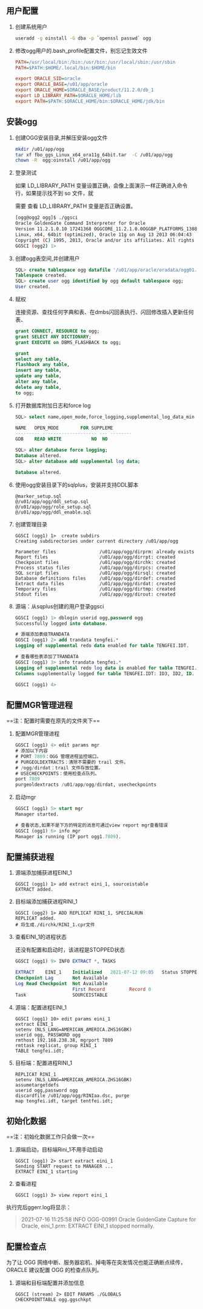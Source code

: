 ## 用户配置
1. 创建系统用户

   ```bash
   useradd -g oinstall -G dba -p `openssl passwd` ogg
   ```

2. 修改ogg用户的.bash_profile配置文件，别忘记生效文件

   ```ini
   PATH=/usr/local/bin:/bin:/usr/bin:/usr/local/sbin:/usr/sbin
   PATH=$PATH:$HOME/.local/bin:$HOME/bin
   
   export ORACLE_SID=oracle
   export ORACLE_BASE=/u01/app/oracle
   export ORACLE_HOME=$ORACLE_BASE/product/11.2.0/db_1
   export LD_LIBRARY_PATH=$ORACLE_HOME/lib
   export PATH=$PATH:$ORACLE_HOME/bin:$ORACLE_HOME/jdk/bin
   ```

## 安装ogg

1. 创建OGG安装目录,并解压安装ogg文件

   ```bash
   mkdir /u01/app/ogg
   tar xf fbo_ggs_Linux_x64_ora11g_64bit.tar  -C /u01/app/ogg
   chown -R  ogg:oinstall /u01/app/ogg
   ```

2. 登录测试

   如果 LD_LIBRARY_PATH 变量设置正确，会像上面演示一样正确进入命令行，如果提示找不到 so 文件，就

   需要 查看 LD_LIBRARY_PATH 变量是否正确设置。

   ```bash
   [ogg@ogg2 ogg]$ ./ggsci 
   Oracle GoldenGate Command Interpreter for Oracle
   Version 11.2.1.0.10 17241368 OGGCORE_11.2.1.0.0OGGBP_PLATFORMS_130813.0048_FBO
   Linux, x64, 64bit (optimized), Oracle 11g on Aug 13 2013 06:04:43
   Copyright (C) 1995, 2013, Oracle and/or its affiliates. All rights reserved.
   GGSCI (ogg2) 1> 
   ```

3. 创建ogg表空间,并创建用户

   ```sql
   SQL> create tablespace ogg datafile '/u01/app/oracle/oradata/ogg01.dbf' size 50M autoextend on;
   Tablespace created.
   SQL> create user ogg identified by ogg default tablespace ogg;
   User created.
   ```

4. 赋权

   连接资源、查找任何字典和表、在dmbs闪回表执行、闪回修改插入更新任何表、

   ```sql
   grant CONNECT, RESOURCE to ogg;
   grant SELECT ANY DICTIONARY;
   grant EXECUTE on DBMS_FLASHBACK to ogg;
   
   grant 
   select any table,
   flashback any table,
   insert any table,
   update any table,
   alter any table,
   delete any table,
   to ogg;
   ```

5. 打开数据库附加日志和force log

   ```sql
   SQL> select name,open_mode,force_logging,supplemental_log_data_min from v$database;
   
   NAME	  OPEN_MODE	       FOR SUPPLEME
   --------- -------------------- --- --------
   GDB	  READ WRITE	       NO  NO
   
   SQL> alter database force logging;
   Database altered.
   SQL> alter database add supplemental log data;
   
   Database altered.
   ```

6. 使用ogg安装目录下的sqlplus，安装并支持DDL脚本

   ```
   @marker_setup.sql
   @/u01/app/ogg/ddl_setup.sql
   @/u01/app/ogg/role_setup.sql
   @/u01/app/ogg/ddl_enable.sql
   ```

7. 创建管理目录

   ```
   GGSCI (ogg1) 1>  create subdirs
   Creating subdirectories under current directory /u01/app/ogg
   
   Parameter files                /u01/app/ogg/dirprm: already exists
   Report files                   /u01/app/ogg/dirrpt: created
   Checkpoint files               /u01/app/ogg/dirchk: created
   Process status files           /u01/app/ogg/dirpcs: created
   SQL script files               /u01/app/ogg/dirsql: created
   Database definitions files     /u01/app/ogg/dirdef: created
   Extract data files             /u01/app/ogg/dirdat: created
   Temporary files                /u01/app/ogg/dirtmp: created
   Stdout files                   /u01/app/ogg/dirout: created
   ```

8. 源端：从sqplus创建的用户登录ggsci

    ```sql
    GGSCI (ogg1) 1> dblogin userid ogg,password ogg
    Successfully logged into database.
    
    # 源端添加表级TRANDATA
    GGSCI (ogg1) 2> add trandata tengfei.*
    Logging of supplemental redo data enabled for table TENGFEI.IDT.
    
    # 查看哪些表添加了TRANDATA
    GGSCI (ogg1) 3> info trandata tengfei.*
    Logging of supplemental redo log data is enabled for table TENGFEI.IDT.
    Columns supplementally logged for table TENGFEI.IDT: ID3, ID2, ID.
    
    GGSCI (ogg1) 4> 
    ```

## 配置MGR管理进程

==注：配置时需要在原先的文件夹下==

1. 配置MGR管理进程

    ```sql
    GGSCI (ogg1) 4> edit params mgr
    # 添加以下内容
    # PORT 7809：OGG 管理进程监控端口。
    # PURGEOLDEXTRACTS：清除不需要的 trail 文件。
    # /ogg/dirdat：trail 文件存放位置。
    # USECHECKPOINTS：使用检查点队列。
    port 7809
    purgeoldextracts /u01/app/ogg/dirdat, usecheckpoints
    ```

2. 启动mgr

    ```sql
    GGSCI (ogg1) 5> start mgr
    Manager started.
    
    # 查看状态,如果不是下方的特定的消息可通过view report mgr查看错误
    GGSCI (ogg1) 6> info mgr
    Manager is running (IP port ogg1.7809).
    ```

## 配置捕获进程

1. 源端添加捕获进程EINI_1

   ```
   GGSCI (ogg1) 1> add extract eini_1, sourceistable
   EXTRACT added.
   ```

2. 目标端添加捕获进程RINI_1

   ```
   GGSCI (ogg2) 1> ADD REPLICAT RINI_1, SPECIALRUN
   REPLICAT added.
   # 将生成./dirchk/RINI_1.cpr文件
   ```

3. 查看EINI_1的进程状态

   还没有配置和启动时，该进程是STOPPED状态

   ```sql
   GGSCI (ogg1) 9> INFO EXTRACT *, TASKS
   
   EXTRACT    EINI_1    Initialized   2021-07-12 09:05   Status STOPPED
   Checkpoint Lag       Not Available
   Log Read Checkpoint  Not Available
                        First Record         Record 0
   Task                 SOURCEISTABLE
   ```

4. 源端：配置进程EINI_1

   ```
   GGSCI (ogg1) 10> edit params eini_1
   extract EINI_1
   setenv (NLS_LANG=AMERICAN_AMERICA.ZHS16GBK)
   userid ogg, PASSWORD ogg
   rmthost 192.168.238.38, mgrport 7809
   rmttask replicat, group RINI_1
   TABLE tengfei.idt;

5. 目标端：配置进程RINI_1

   ```
   REPLICAT RINI_1
   setenv (NLS_LANG=AMERICAN_AMERICA.ZHS16GBK)
   assumetargetdefs
   userid ogg,password ogg
   discardfile /u01/app/ogg/RINIaa.dsc, purge
   map tengfei.idt, target tentfei.idt;
   ```

   

## 初始化数据

==注：初始化数据工作只会做一次==

1. 源端启动，目标端Rini_1不用手动启动

   ```
   GGSCI (ogg1) 2> start extract eini_1
   Sending START request to MANAGER ...
   EXTRACT EINI_1 starting
   ```

   

2. 查看进程

   ```
   GGSCI (ogg1) 3> view report eini_1
   ```

   

执行完后ggerr.log将显示：

> 2021-07-16 11:25:58  INFO    OGG-00991  Oracle GoldenGate Capture for Oracle, eini_1.prm:  EXTRACT EINI_1 stopped normally.



## 配置检查点

为了让 OGG 网络中断、服务器宕机、掉电等在突发情况也能正确断点续传，ORACLE 建议配置 OGG 的检查点队列。

1. 源端和目标端配置并添加信息

   ```
   GGSCI (stream) 2> EDIT PARAMS ./GLOBALS
   CHECKPOINTTABLE ogg.ggschkpt
   ```

   
